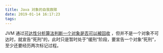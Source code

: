 ```yaml
---
title: Java 对象的自我救赎
date: 2019-01-14 16:17:23
tags:
---
```


JVM 通过[可达性分析算法判断一个对象是否可以被回收](http://wuzhangyang.com/2019/01/12/how-do-jvm-kown-if-an-object-can-be-recycled/) ，但并不是一个对象不可达时，就宣告“死刑”的，此时只是暂时处于”缓刑“阶段，要宣告一个对象“死刑”，至少还要经历两次标记过程。

